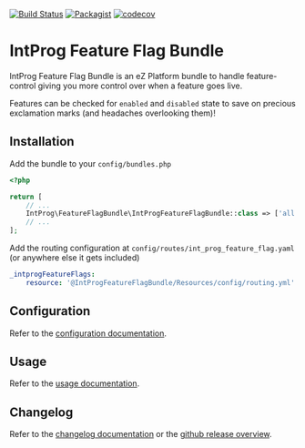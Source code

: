 
[![Build Status](https://travis-ci.org/intenseprogramming/feature-flag-bundle.svg?branch=master)](https://travis-ci.org/intenseprogramming/feature-flag-bundle)
[![Packagist](https://img.shields.io/packagist/dt/intprog/feature-flag-bundle.svg?style=popout)](https://packagist.org/packages/intprog/feature-flag-bundle)
[![codecov](https://codecov.io/gh/intenseprogramming/feature-flag-bundle/branch/master/graph/badge.svg)](https://codecov.io/gh/intenseprogramming/feature-flag-bundle)

# IntProg Feature Flag Bundle

IntProg Feature Flag Bundle is an eZ Platform bundle to handle feature-control giving you more control over when a
feature goes live.

Features can be checked for `enabled` and `disabled` state to save on precious exclamation marks (and headaches
overlooking them)!

## Installation

Add the bundle to your `config/bundles.php`

```php
<?php

return [
    // ...
    IntProg\FeatureFlagBundle\IntProgFeatureFlagBundle::class => ['all' => true],
    // ...
];
```

Add the routing configuration at `config/routes/int_prog_feature_flag.yaml` (or anywhere else it gets included)

```yaml
_intprogFeatureFlags:
    resource: '@IntProgFeatureFlagBundle/Resources/config/routing.yml'
```

## Configuration

Refer to the [configuration documentation](doc/CONFIGURATION.md).

## Usage

Refer to the [usage documentation](doc/USAGE.md).

## Changelog

Refer to the [changelog documentation](doc/CHANGELOG.md) or the 
[github release overview](https://github.com/intenseprogramming/feature-flag-bundle/releases).
